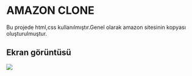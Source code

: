 <h1>AMAZON CLONE</h1>

Bu projede html,css kullanılmıştır.Genel olarak amazon sitesinin kopyası oluşturulmuştur.

<h2>Ekran görüntüsü</h2>

![](screen.gif)